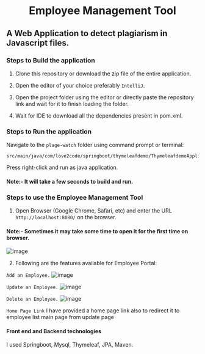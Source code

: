 <h1 align="center">Employee Management Tool</h1> 

## A Web Application to detect plagiarism in Javascript files.


### Steps to Build the application

1. Clone this repository or download the zip file of the entire application.

2. Open the editor of your choice preferably `IntelliJ`.

3. Open the project folder using the editor or directly paste the repository link and wait for it to finish loading the folder.

4. Wait for IDE to download all the dependencies present in pom.xml.

### Steps to Run the application

Navigate to the `plage-watch` folder using command prompt or terminal: 
```
src/main/java/com/love2code/springboot/thymeleafdemo/ThymeleafdemoApplication.java
```
Press right-click and run as java application.

#### Note:- It will take a few seconds to build and run.


### Steps to use the Employee Management Tool

1. Open Browser (Google Chrome, Safari, etc) and enter the URL `http://localhost:8080/` on the browser.
#### Note:- Sometimes it may take some time to open it for the first time on browser.
  
![image](https://user-images.githubusercontent.com/24240931/103443296-acb85b80-4c2b-11eb-99de-7f0386b5677a.png)


2. Following are the features available for Employee Portal:

```Add an Employee.```
![image](https://user-images.githubusercontent.com/24240931/103443377-bd1d0600-4c2c-11eb-99fc-e837eab6a17c.png)


```Update an Employee.```
![image](https://user-images.githubusercontent.com/24240931/103443382-d6be4d80-4c2c-11eb-9386-88c04be869cb.png)


```Delete an Employee.```
![image](https://user-images.githubusercontent.com/24240931/103443402-feadb100-4c2c-11eb-98d9-8192e7ab14e6.png)


```Home Page Link```
I have provided a home page link also to redirect it to employee list main page from update page

#### Front end and Backend technologies

I used Springboot, Mysql, Thymeleaf, JPA, Maven.
